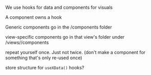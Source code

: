 


We use hooks for data and components for visuals

A component owns a hook

Generic components go in the /components folder

view-specific components go in that view's folder under /views/<ViewName>/components

repeat yourself once. Just not twice. (don't make a component for something that's only re-used once)

store structure for `useXData()` hooks?